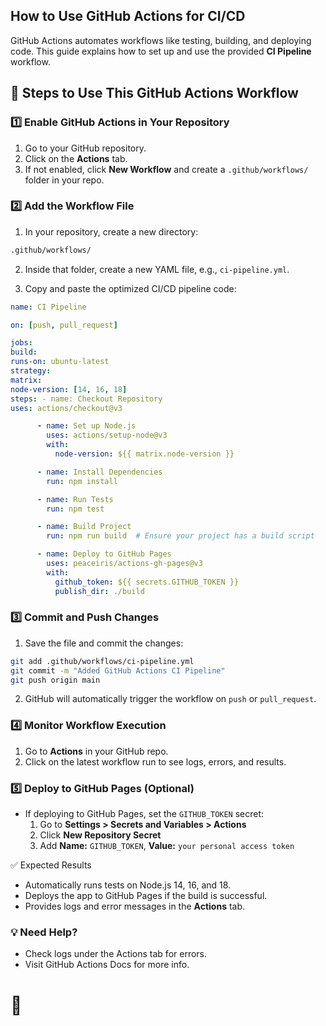 ## How to Use GitHub Actions for CI/CD

GitHub Actions automates workflows like testing, building, and deploying code. This guide explains how to set up and use the provided **CI Pipeline** workflow.

## 🚀 Steps to Use This GitHub Actions Workflow

### 1️⃣ Enable GitHub Actions in Your Repository

1. Go to your GitHub repository.
2. Click on the **Actions** tab.
3. If not enabled, click **New Workflow** and create a `.github/workflows/` folder in your repo.

### 2️⃣ Add the Workflow File

1. In your repository, create a new directory:

```bash
.github/workflows/
```

2. Inside that folder, create a new YAML file, e.g., `ci-pipeline.yml`.

3. Copy and paste the optimized CI/CD pipeline code:

```yaml
name: CI Pipeline

on: [push, pull_request]

jobs:
build:
runs-on: ubuntu-latest
strategy:
matrix:
node-version: [14, 16, 18]
steps: - name: Checkout Repository
uses: actions/checkout@v3

      - name: Set up Node.js
        uses: actions/setup-node@v3
        with:
          node-version: ${{ matrix.node-version }}

      - name: Install Dependencies
        run: npm install

      - name: Run Tests
        run: npm test

      - name: Build Project
        run: npm run build  # Ensure your project has a build script

      - name: Deploy to GitHub Pages
        uses: peaceiris/actions-gh-pages@v3
        with:
          github_token: ${{ secrets.GITHUB_TOKEN }}
          publish_dir: ./build

```

### 3️⃣ Commit and Push Changes

1. Save the file and commit the changes:

```sh
git add .github/workflows/ci-pipeline.yml
git commit -m "Added GitHub Actions CI Pipeline"
git push origin main
```

2. GitHub will automatically trigger the workflow on `push` or `pull_request`.

### 4️⃣ Monitor Workflow Execution

1. Go to **Actions** in your GitHub repo.
2. Click on the latest workflow run to see logs, errors, and results.

### 5️⃣ Deploy to GitHub Pages (Optional)

- If deploying to GitHub Pages, set the `GITHUB_TOKEN` secret:
  1. Go to **Settings > Secrets and Variables > Actions**
  2. Click **New Repository Secret**
  3. Add **Name:** `GITHUB_TOKEN`, **Value:** `your personal access token`

✅ Expected Results

- Automatically runs tests on Node.js 14, 16, and 18.
- Deploys the app to GitHub Pages if the build is successful.
- Provides logs and error messages in the **Actions** tab.

### 💡 Need Help?

- Check logs under the Actions tab for errors.
- Visit GitHub Actions Docs for more info.

# 🚀
